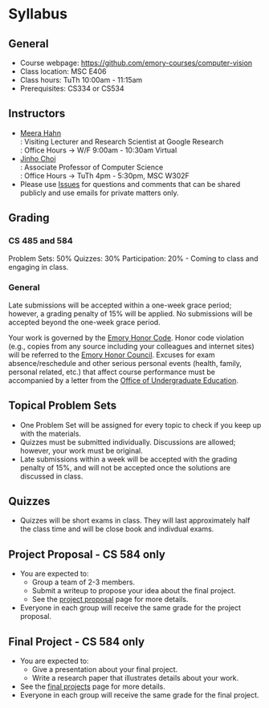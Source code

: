 # Syllabus

## General

* Course webpage: https://github.com/emory-courses/computer-vision
* Class location: MSC E406
* Class hours: TuTh 10:00am - 11:15am
* Prerequisites: CS334 or CS534

## Instructors

* [Meera Hahn](https://meerahahn.github.io/) <br>
  : Visiting Lecturer and Research Scientist at Google Research <br>
  : Office Hours &rarr; W/F 9:00am - 10:30am Virtual
* [Jinho Choi](http://cs.emory.edu/~choi) <br>
  : Associate Professor of Computer Science<br>
  : Office Hours &rarr; TuTh 4pm - 5:30pm, MSC W302F
* Please use [Issues](issue_guidelines.md) for questions and comments that can be shared publicly and use emails for private matters only.

## Grading

### CS 485 and 584
Problem Sets: 50%
Quizzes: 30% 
Participation: 20% - Coming to class and engaging in class. 

### General
Late submissions will be accepted within a one-week grace period; however, a grading penalty of 15% will be applied. No submissions will be accepted beyond the one-week grace period.
  
Your work is governed by the [Emory Honor Code](http://catalog.college.emory.edu/academic/policies-regulations/honor-code.html). Honor code violation (e.g., copies from any source including your colleagues and internet sites) will be referred to the [Emory Honor Council](http://college.emory.edu/oue/current-students/honor-council.html).
Excuses for exam absence/reschedule and other serious personal events (health, family, personal related, etc.) that affect course performance must be accompanied by a letter from the [Office of Undergraduate Education](http://college.emory.edu/home/administration/office/undergraduate/).

## Topical Problem Sets

* One Problem Set will be assigned for every topic to check if you keep up with the materials.
* Quizzes must be submitted individually. Discussions are allowed; however, your work must be original.
* Late submissions within a week will be accepted with the grading penalty of 15%, and will not be accepted once the solutions are discussed in class.

## Quizzes

* Quizzes will be short exams in class. They will last approximately half the class time and will be close book and indivdual exams.
  
## Project Proposal - CS 584 only

* You are expected to:
  * Group a team of 2-3 members. <!--([sign up](https://canvas.emory.edu/courses/96729/groups#tab-16325)).-->
  * Submit a writeup to propose your idea about the final project.
  * See the [project proposal](project-proposal.md) page for more details.
* Everyone in each group will receive the same grade for the project proposal.

## Final Project  - CS 584 only

* You are expected to:
  * Give a presentation about your final project.
  * Write a research paper that illustrates details about your work.
* See the [final projects](final-project.md) page for more details.
* Everyone in each group will receive the same grade for the final project.

